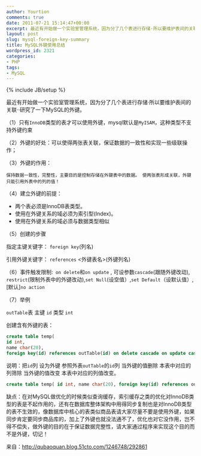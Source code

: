 ```yaml
---
author: Yourtion
comments: true
date: 2011-07-21 15:14:47+00:00
excerpt: 最近有开始做一个实验室管理系统，因为分了几个表进行存储·所以要维护表间的关联··研究了一下MySQL的外键。
layout: post
slug: mysql-foreign-key-summary
title: MySQL外键使用总结
wordpress_id: 2321
categories:
- PHP
tags:
- MySQL
---
```

{% include JB/setup %}

最近有开始做一个实验室管理系统，因为分了几个表进行存储·所以要维护表间的关联··研究了一下MySQL的外键。

（1）只有```InnoDB```类型的表才可以使用外键，mysql默认是```MyISAM```，这种类型不支持外键约束

（2）外键的好处：可以使得两张表关联，保证数据的一致性和实现一些级联操作；

（3）外键的作用：

	保持数据一致性，完整性，主要目的是控制存储在外键表中的数据。 使两张表形成关联，外键只能引用外表中的列的值！

（4）建立外键的前提：

* 两个表必须是InnoDB表类型。
* 使用在外键关系的域必须为索引型(Index)。
* 使用在外键关系的域必须与数据类型相似

（5）创建的步骤

指定主键关键字： ```foreign key```(列名)

引用外键关键字： ```references``` <外键表名>(外键列名)

（6）事件触发限制:``` on delete```和```on update``` , 可设参数```cascade```(跟随外键改动), ```restrict```(限制外表中的外键改动),```set Null```(设空值）,```set Default```（设默认值）,[默认]```no action```

（7）举例

```outTable```表 主键 ```id``` 类型 ```int```

创建含有外键的表：

```sql
create table temp(
id int,
name char(20),
foreign key(id) references outTable(id) on delete cascade on update cascade);
```

说明：把```id```列 设为外键 参照外表```outTable```的```id```列 当外键的值删除 本表中对应的列筛除 当外键的值改变 本表中对应的列值改变。

```sql
create table temp( id int, name char(20), foreign key(id) references outTable(id) on delete cascade on update cascade);
```

缺点：在对MySQL做优化的时候类似查询缓存，索引缓存之类的优化对InnoDB类型的表是不起作用的，还有在数据库整体架构中用得同步复制也是对InnoDB类型的表不生效的，像数据库中核心的表类似商品表请大家尽量不要是使用外键，如果同步肯定要同步商品库的，加上了外键也就没法通不了，优化也对它没作用，岂不得不偿失，做外键的目的在于保证数据完整性，请大家通过程序来实现这个目的而不是外键，切记！

来自：http://qubaoquan.blog.51cto.com/1246748/292861
